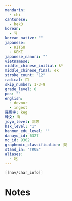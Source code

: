 ```yaml
---
mandarin:
  - chī
cantonese:
  - hek3
korean:
  - 끽
korean_native: ""
japanese:
  - KITSU
  - KEKI
japanese_nanori: ""
vietnamese:
middle_chinese_initial: kʰ
middle_chinese_final: ek
stroke_count: "12"
radical: 口
skip_number: 1-3-9
grade_level: 6
pos: ""
english:
  - devour
  - ingest
羅馬字: keg
韓文: 컥
joyo_level: 高等
hsk_level: "1"
hanmun_edu_level: ""
danayo_id: 6327
mc_id: 9302
graphemic_classification: 契
stand_in: "TRUE"
aliases:
  - 吃
---
```

```meta-bind-embed
[[nav/char_info]]
```

# Notes
